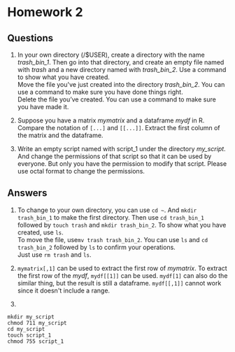 # Homework 2
## Questions
1. In your own directory (/$USER), create a directory with the name _trash_bin_1_. Then go into that directory, and create an   empty file named with _trash_ and a new directory named with _trash_bin_2_. Use a command to show what you have created.  
   Move the file you've just created into the directory _trash_bin_2_. You can use a command to make sure you have done things right.  
   Delete the file you’ve created. You can use a command to make sure you have made it.

2. Suppose you have a matrix _mymatrix_ and a dataframe _mydf_ in R. Compare the notation of `[...]` and `[[...]]`. Extract the first column of the matrix and the dataframe.

3. Write an empty script named with script_1 under the directory _my_script_. And change the permissions of that script so that it can be used by everyone. But only you have the permission to modify that script. Please use octal format to change the permissions.


## Answers
1. To change to your own directory, you can use `cd ~`. And `mkdir trash_bin_1` to make the first directory. Then use `cd trash_bin_1` followed by `touch trash` and `mkdir trash_bin_2`. To show what you have created, use `ls`.  
   To move the file, use`mv trash trash_bin_2`. You can use `ls` and `cd trash_bin_2` followed by `ls` to confirm your operations.  
   Just use `rm trash` and `ls`.


2. `mymatrix[,1]` can be used to extract the first row of _mymatrix_. To extract the first row of the _mydf_, `mydf[[1]]` can be used. `mydf[1]` can also do the similar thing, but the result is still a dataframe. `mydf[[,1]]` cannot work since it doesn't include a range.

3. 
```
mkdir my_script
chmod 711 my_script
cd my_script
touch script_1
chmod 755 script_1
```
